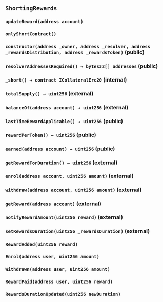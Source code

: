 ## `ShortingRewards`

### `updateReward(address account)`

### `onlyShortContract()`

### `constructor(address _owner, address _resolver, address _rewardsDistribution, address _rewardsToken)` (public)

### `resolverAddressesRequired() → bytes32[] addresses` (public)

### `_short() → contract ICollateralErc20` (internal)

### `totalSupply() → uint256` (external)

### `balanceOf(address account) → uint256` (external)

### `lastTimeRewardApplicable() → uint256` (public)

### `rewardPerToken() → uint256` (public)

### `earned(address account) → uint256` (public)

### `getRewardForDuration() → uint256` (external)

### `enrol(address account, uint256 amount)` (external)

### `withdraw(address account, uint256 amount)` (external)

### `getReward(address account)` (external)

### `notifyRewardAmount(uint256 reward)` (external)

### `setRewardsDuration(uint256 _rewardsDuration)` (external)

### `RewardAdded(uint256 reward)`

### `Enrol(address user, uint256 amount)`

### `Withdrawn(address user, uint256 amount)`

### `RewardPaid(address user, uint256 reward)`

### `RewardsDurationUpdated(uint256 newDuration)`
